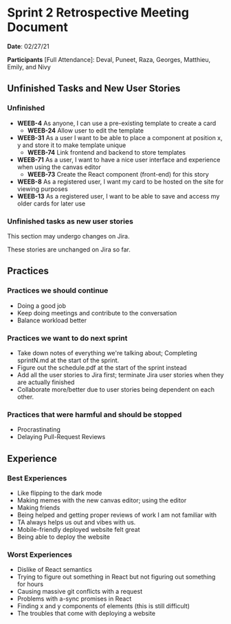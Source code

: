 # Sprint 2 Retrospective Meeting Document

**Date**: 02/27/21

**Participants** [Full Attendance]: Deval, Puneet, Raza, Georges, Matthieu, Emily, and Nivy 

## Unfinished Tasks and New User Stories
### Unfinished

* **WEEB-4** As anyone, I can use a pre-existing template to create a card
  * **WEEB-24** Allow user to edit the template
* **WEEB-31** As a user I want to be able to place a component at position x, y and store it to make template unique
  * **WEEB-74** Link frontend and backend to store templates
* **WEEB-71** As a user, I want to have a nice user interface and experience when using the canvas editor
  * **WEEB-73** Create the React component (front-end) for this story
* **WEEB-8** As a registered user, I want my card to be hosted on the site for viewing purposes
* **WEEB-13** As a registered user, I want to be able to save and access my older cards for later use

### Unfinished tasks as new user stories

This section may undergo changes on Jira.

These stories are unchanged on Jira so far.

## Practices
### Practices we should continue

* Doing a good job
* Keep doing meetings and contribute to the conversation
* Balance workload better

### Practices we want to do next sprint

* Take down notes of everything we're talking about; Completing sprintN.md at the start of the sprint.
* Figure out the schedule.pdf at the start of the sprint instead
* Add all the user stories to Jira first; terminate Jira user stories when they are actually finished
* Collaborate more/better due to user stories being dependent on each other.

### Practices that were harmful and should be stopped

* Procrastinating
* Delaying Pull-Request Reviews

## Experience
### Best Experiences

* Like flipping to the dark mode
* Making memes with the new canvas editor; using the editor
* Making friends
* Being helped and getting proper reviews of work I am not familiar with 
* TA always helps us out and vibes with us.
* Mobile-friendly deployed website felt great
* Being able to deploy the website

### Worst Experiences

* Dislike of React semantics
* Trying to figure out something in React but not figuring out something for hours
* Causing massive git conflicts with a request
* Problems with a-sync promises in React
* Finding x and y components of elements (this is still difficult)
* The troubles that come with deploying a website

